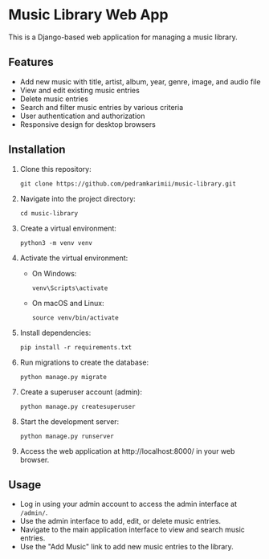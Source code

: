 # Music Library Web App

This is a Django-based web application for managing a music library.

## Features

- Add new music with title, artist, album, year, genre, image, and audio file
- View and edit existing music entries
- Delete music entries
- Search and filter music entries by various criteria
- User authentication and authorization
- Responsive design for desktop browsers

## Installation

1. Clone this repository:

    ```
    git clone https://github.com/pedramkarimii/music-library.git
    ```

2. Navigate into the project directory:

    ```
    cd music-library
    ```

3. Create a virtual environment:

    ```
    python3 -m venv venv
    ```

4. Activate the virtual environment:

    - On Windows:

        ```
        venv\Scripts\activate
        ```

    - On macOS and Linux:

        ```
        source venv/bin/activate
        ```

5. Install dependencies:

    ```
    pip install -r requirements.txt
    ```

6. Run migrations to create the database:

    ```
    python manage.py migrate
    ```

7. Create a superuser account (admin):

    ```
    python manage.py createsuperuser
    ```

8. Start the development server:

    ```
    python manage.py runserver
    ```

9. Access the web application at http://localhost:8000/ in your web browser.

## Usage

- Log in using your admin account to access the admin interface at `/admin/`.
- Use the admin interface to add, edit, or delete music entries.
- Navigate to the main application interface to view and search music entries.
- Use the "Add Music" link to add new music entries to the library.


